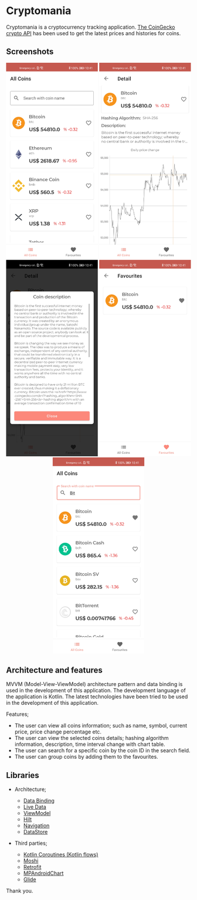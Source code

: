 # Cryptomania

Cryptomania is a cryptocurrency tracking application. [The CoinGecko crypto API](https://www.coingecko.com/en/api) has been used to get the latest prices and histories for coins.

## Screenshots

<p align="middle">
  <img width="250" src="https://raw.githubusercontent.com/iebayirli/Cryptomania/master/screenshots/ss1.jpg">
  <img width="250" src="https://raw.githubusercontent.com/iebayirli/Cryptomania/master/screenshots/ss2.jpg">
  <img width="250" src="https://raw.githubusercontent.com/iebayirli/Cryptomania/master/screenshots/ss3.jpg">
  <img width="250" src="https://raw.githubusercontent.com/iebayirli/Cryptomania/master/screenshots/ss4.jpg">
  <img width="250" src="https://raw.githubusercontent.com/iebayirli/Cryptomania/master/screenshots/ss5.jpg">
</p>

## Architecture and features
MVVM (Model-View-ViewModel) architecture pattern and data binding is used in the development of this application. The development language of the application is Kotlin. The latest technologies have been tried to be used in the development of this application.

Features;
- The user can view all coins information; such as name, symbol, current price, price change percentage etc.
- The user can view the selected coins details; hashing algorithm information, description, time interval change with chart table.
- The user can search for a specific coin by the coin ID in the search field.
- The user can group coins by adding them to the favourites.

## Libraries

* Architecture;
    * [Data Binding](https://developer.android.com/topic/libraries/data-binding/)
    * [Live Data](https://developer.android.com/topic/libraries/architecture/livedata)
    * [ViewModel](https://developer.android.com/topic/libraries/architecture/viewmodel)
    * [Hilt](https://developer.android.com/training/dependency-injection/hilt-android) 
    * [Navigation](https://developer.android.com/guide/navigation)
    * [DataStore](https://developer.android.com/topic/libraries/architecture/datastore)

* Third parties;
    * [Kotlin Coroutines (Kotlin flows)](https://developer.android.com/kotlin/flow)
    * [Moshi](https://github.com/square/moshi)
    * [Retrofit](https://github.com/square/retrofit)
    * [MPAndroidChart](https://github.com/PhilJay/MPAndroidChart)
    * [Glide](https://bumptech.github.io/glide/)

Thank you.

